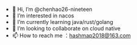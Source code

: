 - 👋 Hi, I’m @chenhao26-nineteen
- 👀 I’m interested in nacos
- 🌱 I’m currently learning java/rust/golang
- 💞️ I’m looking to collaborate on cloud native
- 📫 How to reach me ：hashmap2018@163.com

<!---
chenhao26-nineteen/chenhao26-nineteen is a ✨ special ✨ repository because its `README.md` (this file) appears on your GitHub profile.
You can click the Preview link to take a look at your changes.
--->
